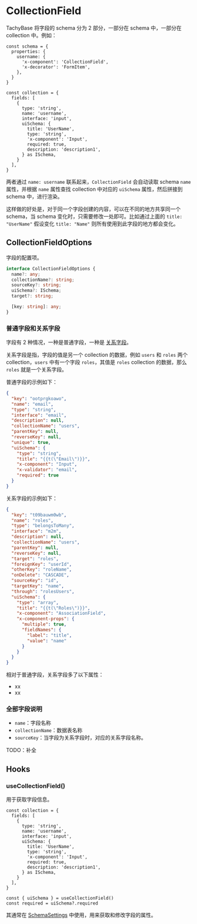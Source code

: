 # CollectionField

TachyBase 将字段的 schema 分为 2 部分，一部分在 schema 中，一部分在 collection 中。例如：

```tsx | pure
const schema = {
  properties: {
    username: {
      'x-component': 'CollectionField',
      'x-decorator': 'FormItem',
    },
  }
}

const collection = {
  fields: [
    {
      type: 'string',
      name: 'username',
      interface: 'input',
      uiSchema: {
        title: 'UserName',
        type: 'string',
        'x-component': 'Input',
        required: true,
        description: 'description1',
      } as ISchema,
    }
  ],
}
```

两者通过 `name: username` 联系起来，`CollectionField` 会自动读取 schema `name` 属性，并根据 `name` 属性查找 collection 中对应的 `uiSchema` 属性，然后拼接到 schema 中，进行渲染。

这样做的好处是，对于同一个字段创建的内容，可以在不同的地方共享同一个 schema，当 schema 变化时，只需要修改一处即可。比如通过上面的 `title:  "UserName"` 假设变化 `title: "Name"` 则所有使用到此字段的地方都会变化。

<code src="./demos/collection-field/demo1.tsx"></code>

## CollectionFieldOptions

字段的配置项。

```ts
interface CollectionFieldOptions {
  name?: any;
  collectionName?: string;
  sourceKey?: string;
  uiSchema?: ISchema;
  target?: string;

  [key: string]: any;
}
```

### 普通字段和关系字段

字段有 2 种情况，一种是普通字段，一种是 [关系字段](https://docs-cn.tachybase.com/development/server/collections/association-fields)。

关系字段是指，字段的值是另一个 collection 的数据，例如 `users` 和 `roles` 两个 collection，`users` 中有一个字段 `roles`，其值是 `roles` collection 的数据，那么 `roles` 就是一个关系字段。

普通字段的示例如下：

```json
{
  "key": "ootprgkoawo",
  "name": "email",
  "type": "string",
  "interface": "email",
  "description": null,
  "collectionName": "users",
  "parentKey": null,
  "reverseKey": null,
  "unique": true,
  "uiSchema": {
    "type": "string",
    "title": "{{t(\"Email\")}}",
    "x-component": "Input",
    "x-validator": "email",
    "required": true
  }
}
```

关系字段的示例如下：

```json
{
  "key": "t09bauwm0wb",
  "name": "roles",
  "type": "belongsToMany",
  "interface": "m2m",
  "description": null,
  "collectionName": "users",
  "parentKey": null,
  "reverseKey": null,
  "target": "roles",
  "foreignKey": "userId",
  "otherKey": "roleName",
  "onDelete": "CASCADE",
  "sourceKey": "id",
  "targetKey": "name",
  "through": "rolesUsers",
  "uiSchema": {
    "type": "array",
    "title": "{{t(\"Roles\")}}",
    "x-component": "AssociationField",
    "x-component-props": {
      "multiple": true,
      "fieldNames": {
        "label": "title",
        "value": "name"
      }
    }
  }
}
```

相对于普通字段，关系字段多了以下属性：

- xx
- xx

### 全部字段说明

- `name`：字段名称
- `collectionName`：数据表名称
- `sourceKey`：当字段为关系字段时，对应的关系字段名称。

TODO：补全

## Hooks

### useCollectionField()

用于获取字段信息。

```tsx | pure
const collection = {
  fields: [
    {
      type: 'string',
      name: 'username',
      interface: 'input',
      uiSchema: {
        title: 'UserName',
        type: 'string',
        'x-component': 'Input',
        required: true,
        description: 'description1',
      } as ISchema,
    }
  ],
}

const { uiSchema } = useCollectionField()
const required = uiSchema?.required
```

其通常在 [SchemaSettings](/core/ui-schema/schema-settings) 中使用，用来获取和修改字段的属性。

<code src="./demos/collection-field/demo2.tsx"></code>



